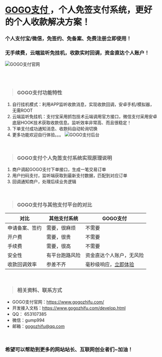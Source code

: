 # [GOGO支付 ](https://www.gogozhifu.com)，个人免签支付系统，更好的个人收款解决方案！
### 个人支付宝/微信，免签约、免备案、免费注册立即使用！
### 无手续费，云端监听免挂机，收款实时回调，资金直达个人账户！
![GOGO支付官网](https://images.gitee.com/uploads/images/2021/0813/180403_6f44a51a_1694370.png "8601186987b3c0564b8a4f0bf7bac65.png")

<br/>
<br/>


> ### **GOGO支付功能特性**

1. 自行挂机模式：利用APP监听收款消息，实现收款回调，安卓手机/模拟器，无需ROOT
2. 云端监听免挂机：支付宝采用抓包技术云端调用官方接口，微信支付采用安卓底层HOOK技术获取收款信息。监听效率非常高、而且很稳定！ 
3. 下单支付成功通知消息、收款码自动轮询切换
4. 更多功能欢迎自行体验。。。
![GOGO支付后台](https://images.gitee.com/uploads/images/2021/0813/180634_912f9a84_1694370.png "微信截图_20210714143019.png")

<br/>


> ### **GOGO支付个人免签支付系统实现原理说明** 


1. 商户调起GOGO支付下单接口，生成一笔交易订单
2. 用户扫码支付，监听端获取到最新支付数据，匹配到对应订单
3. 回调通知商户，处理后续业务逻辑

<br/>

> ### **GOGO支付与其他支付平台的对比** 


| 对比      | 其他支付系统  | GOGO支付       |
|---------|---------|--------------|
| 申请备案、签约 | 需要，很麻烦  | 不需要          |
| 开户费     | 需要，很贵   | 不需要          |
| 手续费     | 需要，很高   | 不需要          |
| 安全性     | 有平台跑路风险 | 资金直达个人账户，无风险 |
| 收款回调效率  | 参差不齐    | 毫秒级响应，[立即体验 ](https://www.gogozhifu.com/shop/test/makeorder/type/1.html)  |


<br/>

> ### **相关资料、联系方式**
- GOGO支付官网：https://www.gogozhifu.com/
- 开发接入文档：https://www.gogozhifu.com/develop.html
- QQ： 653107385
- 微信：gump994
- 邮箱：gogozhifu@qq.com


<br/>

### 希望可以帮助到更多的网站站长、互联网创业者们~加油！



